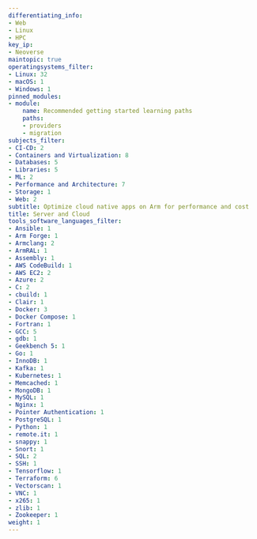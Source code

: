 ```yaml
---
differentiating_info:
- Web
- Linux
- HPC
key_ip:
- Neoverse
maintopic: true
operatingsystems_filter:
- Linux: 32
- macOS: 1
- Windows: 1
pinned_modules:
- module:
    name: Recommended getting started learning paths
    paths:
    - providers
    - migration
subjects_filter:
- CI-CD: 2
- Containers and Virtualization: 8
- Databases: 5
- Libraries: 5
- ML: 2
- Performance and Architecture: 7
- Storage: 1
- Web: 2
subtitle: Optimize cloud native apps on Arm for performance and cost
title: Server and Cloud
tools_software_languages_filter:
- Ansible: 1
- Arm Forge: 1
- Armclang: 2
- ArmRAL: 1
- Assembly: 1
- AWS CodeBuild: 1
- AWS EC2: 2
- Azure: 2
- C: 2
- cbuild: 1
- Clair: 1
- Docker: 3
- Docker Compose: 1
- Fortran: 1
- GCC: 5
- gdb: 1
- Geekbench 5: 1
- Go: 1
- InnoDB: 1
- Kafka: 1
- Kubernetes: 1
- Memcached: 1
- MongoDB: 1
- MySQL: 1
- Nginx: 1
- Pointer Authentication: 1
- PostgreSQL: 1
- Python: 1
- remote.it: 1
- snappy: 1
- Snort: 1
- SQL: 2
- SSH: 1
- Tensorflow: 1
- Terraform: 6
- Vectorscan: 1
- VNC: 1
- x265: 1
- zlib: 1
- Zookeeper: 1
weight: 1
---
```

